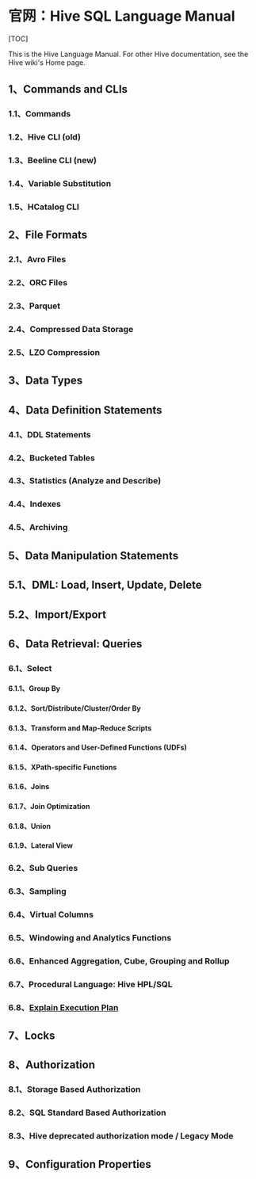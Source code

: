 # 官网：Hive SQL Language Manual

[TOC]

This is the Hive Language Manual.  For other Hive documentation, see the Hive wiki's Home page.


## 1、Commands and CLIs

### 1.1、Commands

### 1.2、Hive CLI (old)

### 1.3、Beeline CLI (new)

### 1.4、Variable Substitution

### 1.5、HCatalog CLI



## 2、File Formats

### 2.1、Avro Files

### 2.2、ORC Files

### 2.3、Parquet

### 2.4、Compressed Data Storage

### 2.5、LZO Compression



## 3、Data Types



## 4、Data Definition Statements

### 4.1、DDL Statements

### 4.2、Bucketed Tables

### 4.3、Statistics (Analyze and Describe)

### 4.4、Indexes

### 4.5、Archiving



## 5、Data Manipulation Statements

## 5.1、DML: Load, Insert, Update, Delete

## 5.2、Import/Export



## 6、Data Retrieval: Queries

### 6.1、Select

#### 6.1.1、Group By

#### 6.1.2、Sort/Distribute/Cluster/Order By

#### 6.1.3、Transform and Map-Reduce Scripts

#### 6.1.4、Operators and User-Defined Functions (UDFs)

#### 6.1.5、XPath-specific Functions

#### 6.1.6、Joins

#### 6.1.7、Join Optimization

#### 6.1.8、Union

#### 6.1.9、Lateral View

### 6.2、Sub Queries

### 6.3、Sampling

### 6.4、Virtual Columns

### 6.5、Windowing and Analytics Functions

### 6.6、Enhanced Aggregation, Cube, Grouping and Rollup

### 6.7、Procedural Language:  Hive HPL/SQL

### 6.8、[Explain Execution Plan](https://github.com/ZGG2016/knowledgesystem/blob/master/07%20Hive/%E5%AE%98%E7%BD%91%E9%98%85%E8%AF%BB/%E5%AE%98%E7%BD%91%EF%BC%9ALanguageManual%20Explain.md)



## 7、Locks



## 8、Authorization

### 8.1、Storage Based Authorization

### 8.2、SQL Standard Based Authorization

### 8.3、Hive deprecated authorization mode / Legacy Mode



## 9、Configuration Properties